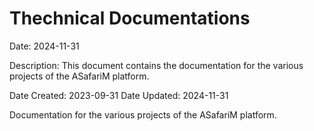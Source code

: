 # Thechnical Documentations
Date: 2024-11-31

Description: This document contains the documentation for the various projects of the ASafariM platform.

Date Created: 2023-09-31
Date Updated: 2024-11-31

Documentation for the various projects of the ASafariM platform.


